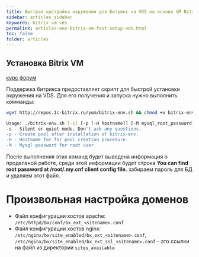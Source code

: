 ```yaml
---
title: Быстрая настройка окружения для Битрикс на VDS на основе VM Bitrix | Статьи Рабочее окружение
sidebar: articles_sidebar
keywords: bitrix vm vds
permalink: articles-env-bitrix-vm-fast-setup-vds.html
toc: false
folder: articles
---
```


## Установка Bitrix VM

[курс](https://dev.1c-bitrix.ru/learning/course/?COURSE_ID=37&INDEX=Y)
[форум](https://dev.1c-bitrix.ru/community/forums/forum32/topic98645/)

Поддержка битрикса предоставляет скрипт для быстрой установки окружения на VDS. 
Для его получения и запуска нужно выполнить комманды:

```sh
wget http://repos.1c-bitrix.ru/yum/bitrix-env.sh && chmod +x bitrix-env.sh && ./bitrix-env.sh

Usage: ./bitrix-env.sh [-s] [-p [-H hostname]] [-M mysql_root_password]
-s - Silent or quiet mode. Don't ask any questions.
-p - Create pool after installation of bitrix-env.
-H - Hostname for for pool creation procedure.
-M - Mysql password for root user
```
После выполнения этих команд будет выведена информация о проделаной работе, среди этой информации будет строка **You can find root password at /root/.my.cnf client config file.** забираем пароль для БД и удаляем этот файл.

# Произвольная настройка доменов

* Файл конфигурации хостов apache: ```/etc/httpd/bx/conf/bx_ext_<sitename>.conf```
* Файл конфигурации хостов nginx: ```/etc/nginx/bx/site_enabled/bx_ext_<sitename>.conf```, ```/etc/nginx/bx/site_enabled/bx_ext_ssl_<sitename>.conf``` - это ссылки на файл из директории ```sites_available```
